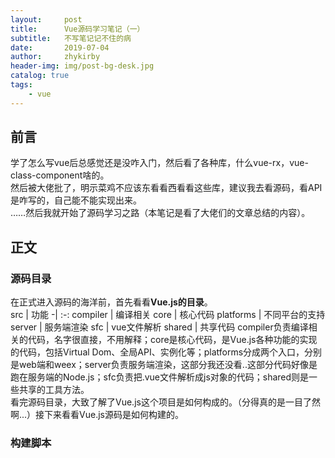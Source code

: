 ```yaml
---
layout:     post
title:      Vue源码学习笔记（一）
subtitle:   不写笔记记不住的病
date:       2019-07-04
author:     zhykirby
header-img: img/post-bg-desk.jpg
catalog: true
tags:
    - vue
---
```


## 前言

学了怎么写vue后总感觉还是没咋入门，然后看了各种库，什么vue-rx，vue-class-component啥的。  
然后被大佬批了，明示菜鸡不应该东看看西看看这些库，建议我去看源码，看API是咋写的，自己能不能实现出来。  
……然后我就开始了源码学习之路（本笔记是看了大佬们的文章总结的内容）。  

## 正文

### 源码目录

在正式进入源码的海洋前，首先看看**Vue.js的目录**。  
 src | 功能 
 -| :-: 
 compiler | 编译相关 
 core | 核心代码 
 platforms | 不同平台的支持 
 server | 服务端渲染 
 sfc | vue文件解析 
 shared | 共享代码 
compiler负责编译相关的代码，名字很直接，不用解释；core是核心代码，是Vue.js各种功能的实现的代码，包括Virtual Dom、全局API、实例化等；platforms分成两个入口，分别是web端和weex；server负责服务端渲染，这部分我还没看..这部分代码好像是跑在服务端的Node.js；sfc负责把.vue文件解析成js对象的代码；shared则是一些共享的工具方法。  
看完源码目录，大致了解了Vue.js这个项目是如何构成的。（分得真的是一目了然啊...）接下来看看Vue.js源码是如何构建的。  

### 构建脚本